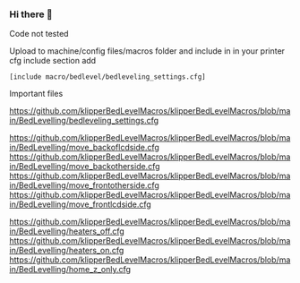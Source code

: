 ### Hi there 👋

Code not tested

Upload to machine/config files/macros folder and include in 
in your printer cfg include section add

    [include macro/bedlevel/bedleveling_settings.cfg]

Important files

https://github.com/klipperBedLevelMacros/klipperBedLevelMacros/blob/main/BedLevelling/bedleveling_settings.cfg

https://github.com/klipperBedLevelMacros/klipperBedLevelMacros/blob/main/BedLevelling/move_backoflcdside.cfg
https://github.com/klipperBedLevelMacros/klipperBedLevelMacros/blob/main/BedLevelling/move_backotherside.cfg
https://github.com/klipperBedLevelMacros/klipperBedLevelMacros/blob/main/BedLevelling/move_frontotherside.cfg
https://github.com/klipperBedLevelMacros/klipperBedLevelMacros/blob/main/BedLevelling/move_frontlcdside.cfg

https://github.com/klipperBedLevelMacros/klipperBedLevelMacros/blob/main/BedLevelling/heaters_off.cfg
https://github.com/klipperBedLevelMacros/klipperBedLevelMacros/blob/main/BedLevelling/heaters_on.cfg
https://github.com/klipperBedLevelMacros/klipperBedLevelMacros/blob/main/BedLevelling/home_z_only.cfg

